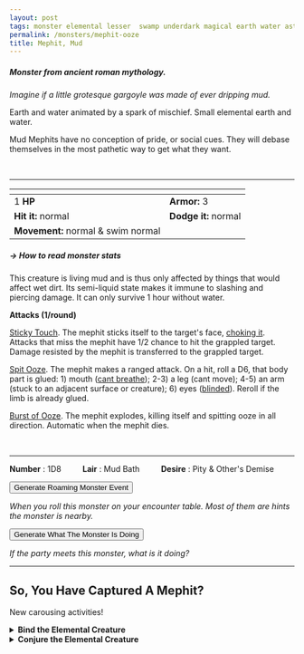 ```yaml
---
layout: post
tags: monster elemental lesser  swamp underdark magical earth water astral
permalink: /monsters/mephit-ooze
title: Mephit, Mud
---
```


##### Monster from ancient roman mythology.

_Imagine if a little grotesque gargoyle was made of ever dripping mud._

Earth and water animated by a spark of mischief. Small elemental earth and water.

Mud Mephits have no conception of pride, or social cues. They will debase themselves in the most pathetic way to get what they want. 

<br>

---

|  <span style="display: inline-block; width:250px"></span>  |  |
| -------- | --------|
| 1 **HP** | **Armor:** 3  |
| **Hit it:** normal | **Dodge it:** normal |
| **Movement:** normal & swim normal     | 

##### <span class="tooltip" data-tooltip="Armor = damage reduction · · · Easy/Normal/Hard = roll above 10/15/20 to beat">→ How to read monster stats</span>

This creature is living mud and is thus only affected by things that would affect wet dirt. Its semi-liquid state makes it immune to slashing and piercing damage. It can only survive 1 hour without water.

**Attacks (1/round)**

<ins>Sticky Touch</ins>. The mephit sticks itself to the target's face, [choking it](/2020/11/10/extra-rules/#conditions). Attacks that miss the mephit have 1/2 chance to hit the grappled target. Damage resisted by the mephit is transferred to the grappled target.

<ins>Spit Ooze</ins>. The mephit makes a ranged attack. On a hit, roll a D6, that body part is glued: 1) mouth ([cant breathe](/2020/11/10/extra-rules/#conditions)); 2-3) a leg (cant move); 4-5) an arm (stuck to an adjacent surface or creature); 6) eyes ([blinded](/2020/11/10/extra-rules/#conditions)). Reroll if the limb is already glued.

<ins>Burst of Ooze</ins>. The mephit explodes, killing itself and spitting ooze in all direction. Automatic when the mephit dies.

<br>

---

**Number** : 1D8 <span style="display: inline-block; width:30px"></span>
**Lair** : Mud Bath <span style="display: inline-block; width:30px"></span>
**Desire** : Pity & Other's Demise

<button id="generate-btn">Generate Roaming Monster Event</button>
<p id="RoamResult" style="font-style: italic;">When you roll this monster on your encounter table. Most of them are hints the monster is nearby.</p>

<button onclick="generateMood()">Generate What The Monster Is Doing</button>
<p id="MoodResult" style="font-style: italic;">If the party meets this monster, what is it doing?</p>
<script src="/scripts/generateMood.js"></script>

---

## So, You Have Captured A Mephit?

New carousing activities!

<details markdown="1">
<summary style="font-weight: bold;">Bind the Elemental Creature</summary>
If you have captured this elemental monster, you can spend the equivalent of 3 bags of gold in a magical laboratory between two adventures to bind it to your soul. If you do so, you ...

- You gain 2 [Doom Points](/list/spell-catastrophe) (roll for Catastrophe); 
- You gain 1 [Spell Die](/spells/);
- Roll a D6, you <span class="tooltip" data-tooltip="Permanent mutations take an inventory slot">mutate</span> in the following way :

1. You stink. Creatures who value hygiene will never have a good first impression of you.
1. Your words are replaced by tiny mud mephits that mime them before being snuffed.
1. Your teeth are jelly. No solid food again. 
1. Each time you rest, one thing near you is stolen by a mephit and brought to the plane of ooze.
1. You must spend time and at least a bag of gold on mud baths between adventure.
1. You can change one word from a class ability you have or a spell you know to *Mud*.

If you roll a Catastrophe, the elemental is released and hostile, and you lose the Spell Dice.
</details>

<details markdown="1">
<summary style="font-weight: bold;">Conjure the Elemental Creature</summary>
If you have befriended or bound this monster, you can spend the equivalent of 2 bags of gold in a wizard library between two adventures to learn the following spell:

**Conjure Mud Mephit** <br>
R: self 

When casting the spell you must prepare a message with up to [sum] words. [sum] mud mephits are then summoned and will each deliver one word of your message to whoever it is intended to, across any plane. The message will be delivered in the meekest way possible, and be repeated relentlessly until the target accepts, or the mephits are killed.

</details>

 
 <script src="https://code.jquery.com/jquery-3.6.0.min.js"></script>
  <script>
  // ENCOUNTER GENERATOR SCRIPT
    $(document).ready(function() {
      $("#generate-btn").click(function() {
        // define the specific value to search for in column 0
        var searchValue = "0004"; // change this to the actual value you need

        // retrieve the CSV file
        $.get("/CSV/Monster - Index.csv", function(data) {
          // split the CSV data by rows and remove the header row
          var rows = data.split("\n").slice(1);

          // filter the rows by the specific value in column 0
          var matchingRows = rows.filter(function(row) {
            var columns = row.split(",");
            return columns[0] === searchValue;
          });

          // randomly select a row from the matching rows
          var selectedRow = matchingRows[Math.floor(Math.random() * matchingRows.length)];

          // select a random cell from columns 3 to 8
          var selectedCell = selectedRow.split(",")[Math.floor(Math.random() * 6) + 3];

          // display the selected text
          $("#RoamResult").text(selectedCell);
        });
      });
    });
  </script>
